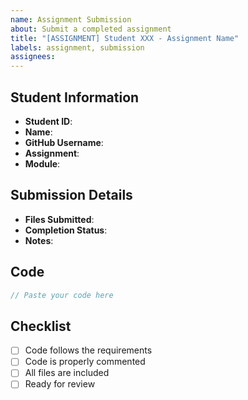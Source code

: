 ```yaml
---
name: Assignment Submission
about: Submit a completed assignment
title: "[ASSIGNMENT] Student XXX - Assignment Name"
labels: assignment, submission
assignees: 
---
```


## Student Information
- **Student ID**: 
- **Name**: 
- **GitHub Username**: 
- **Assignment**: 
- **Module**: 

## Submission Details
- **Files Submitted**: 
- **Completion Status**: 
- **Notes**: 

## Code
```javascript
// Paste your code here
```

## Checklist
- [ ] Code follows the requirements
- [ ] Code is properly commented
- [ ] All files are included
- [ ] Ready for review
